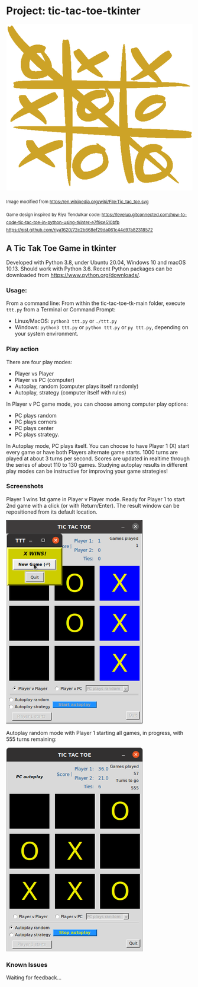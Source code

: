 # Project: tic-tac-toe-tkinter

![tic_tac_logo](images/Tic_tac_toe.png)

<sub>Image modified from https://en.wikipedia.org/wiki/File:Tic_tac_toe.svg</sub>

<sub>Game design inspired by Riya Tendulkar code:
https://levelup.gitconnected.com/how-to-code-tic-tac-toe-in-python-using-tkinter-e7f9ce510bfb
https://gist.github.com/riya1620/72c2b668ef29da061c44d97a82318572
</sub>

## A Tic Tak Toe Game in tkinter

Developed with Python 3.8, under Ubuntu 20.04, Windows 10 and macOS 10.13. Should work with Python 3.6.
Recent Python packages can be downloaded from https://www.python.org/downloads/.

### Usage: 
From a command line:
From within the tic-tac-toe-tk-main folder, execute `ttt.py` from a Terminal or Command Prompt:
- Linux/MacOS: `python3 ttt.py` or `./ttt.py`
- Windows: `python3 ttt.py` or `python ttt.py` or `py ttt.py`, depending on your system environment.

### Play action
There are four play modes:
- Player vs Player
- Player vs PC (computer)
- Autoplay, random (computer plays itself randomly)
- Autoplay, strategy (computer itself with rules)

In Player v PC game mode, you can choose among computer play options:
- PC plays random
- PC plays corners
- PC plays center
- PC plays strategy.

In Autoplay mode, PC plays itself. You can choose to have Player 1 (X) start every game or have both Players alternate game starts. 1000 turns are played at about 3 turns per second. Scores are updated in realtime through the series of about 110 to 130 games. Studying autoplay results in different play modes can be instructive for improving your game strategies!

### Screenshots

Player 1 wins 1st game in Player v Player mode. Ready for Player 1 to start 2nd game with a click (or with Return/Enter). The result window can be repositioned from its default location.

![pvp-game](images/player1_wins.png)

Autoplay random mode with Player 1 starting all games, in progress, with 555 turns remaining:

![autoplay-game](images/autoplay.png)

### Known Issues
Waiting for feedback...
